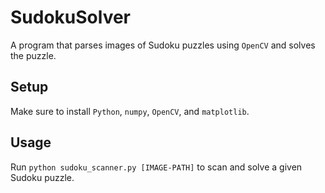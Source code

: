 # SudokuSolver
A program that parses images of Sudoku puzzles using `OpenCV` and solves the puzzle. 

## Setup
Make sure to install `Python`, `numpy`, `OpenCV`, and `matplotlib`. 

## Usage
Run `python sudoku_scanner.py [IMAGE-PATH]` to scan and solve a given Sudoku puzzle. 
